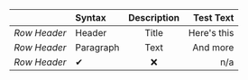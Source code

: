 |          | Syntax      | Description | Test Text     |
| :---   | :---        |    :----:   |          ---: |
| *Row Header* | Header      | Title       | Here's this   |
| *Row Header* | Paragraph   | Text        | And more      |
| *Row Header* | ✔           |  ❌         | n/a           |